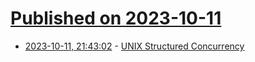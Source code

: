 # [Published on 2023-10-11](index.md)

* [2023-10-11, 21:43:02](https://lobste.rs/s/du0vye/unix_structured_concurrency) - [UNIX Structured Concurrency](https://matklad.github.io/2023/10/11/unix-structured-concurrency.html)
